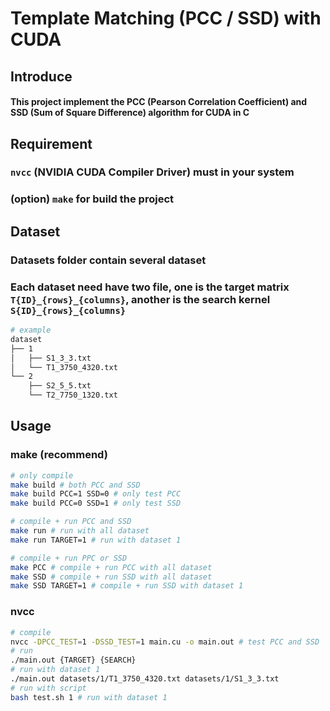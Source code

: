 # Template Matching (PCC / SSD) with CUDA 

## Introduce
#### This project implement the PCC (Pearson Correlation Coefficient) and SSD (Sum of Square Difference) algorithm for CUDA in C

## Requirement
### `nvcc` (NVIDIA CUDA Compiler Driver) must in your system
### (option) `make` for build the project

## Dataset 
### Datasets folder contain several dataset
### Each dataset need have two file, one is the target matrix `T{ID}_{rows}_{columns}`, another is the search kernel `S{ID}_{rows}_{columns}`
```sh
# example
dataset
├── 1
│   ├── S1_3_3.txt
│   └── T1_3750_4320.txt
└── 2
    ├── S2_5_5.txt
    └── T2_7750_1320.txt
```

## Usage
### make (recommend)
```bash
# only compile 
make build # both PCC and SSD
make build PCC=1 SSD=0 # only test PCC
make build PCC=0 SSD=1 # only test SSD

# compile + run PCC and SSD
make run # run with all dataset 
make run TARGET=1 # run with dataset 1

# compile + run PPC or SSD
make PCC # compile + run PCC with all dataset 
make SSD # compile + run SSD with all dataset 
make SSD TARGET=1 # compile + run SSD with dataset 1
```
### nvcc
```bash
# compile
nvcc -DPCC_TEST=1 -DSSD_TEST=1 main.cu -o main.out # test PCC and SSD
# run
./main.out {TARGET} {SEARCH}
# run with dataset 1
./main.out datasets/1/T1_3750_4320.txt datasets/1/S1_3_3.txt 
# run with script
bash test.sh 1 # run with dataset 1
```